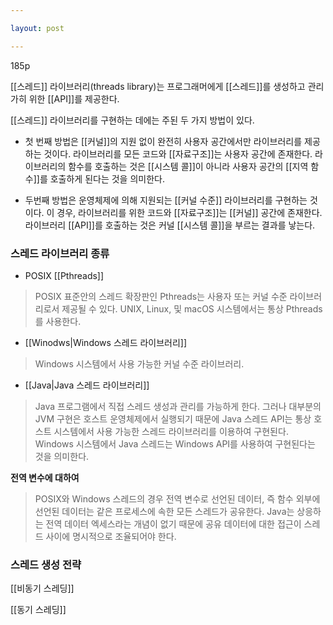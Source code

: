 ```yaml
---

layout: post

---
```


185p

[[스레드]] 라이브러리(threads library)는 프로그래머에게 [[스레드]]를 생성하고 관리가히 위한 [[API]]를 제공한다.

[[스레드]] 라이브러리를 구현하는 데에는 주된 두 가지 방법이 있다.

* 첫 번째 방법은 [[커널]]의 지원 없이 완전히 사용자 공간에서만 라이브러리를 제공하는 것이다.
라이브러리를 모든 코드와 [[자료구조]]는 사용자 공간에 존재한다. 라이브러리의 함수를 호출하는 것은 [[시스템 콜]]이 아니라 사용자 공간의 [[지역 함수]]를 호출하게 된다는 것을 의미한다.

* 두번째 방법은 운영체제에 의해 지원되는 [[커널 수준]] 라이브러리를 구현하는 것이다. 이 경우, 라이브러리를 위한 코드와 [[자료구조]]는 [[커널]] 공간에 존재한다. 라이브러리 [[API]]를 호출하는 것은 커널 [[시스템 콜]]을 부르는 결과를 낳는다.

### 스레드 라이브러리 종류

* POSIX [[Pthreads]]

> POSIX 표준안의 스레드 확장판인 Pthreads는 사용자 또는 커널 수준 라이브러리로서 제공될 수 있다.
> UNIX, Linux, 및 macOS 시스템에서는 통상 Pthreads를 사용한다.

* [[Winodws|Windows 스레드 라이브러리]]

> Windows 시스템에서 사용 가능한 커널 수준 라이브러리.

* [[Java|Java 스레드 라이브러리]]

> Java 프로그램에서 직접 스레드 생성과 관리를 가능하게 한다.
> 그러나 대부분의 JVM 구현은 호스트 운영체제에서 실행되기 때문에 Java 스레드 API는 통상 호스트 시스템에서 사용 가능한 스레드 라이브러리를 이용하여 구현된다.
> Windows 시스템에서 Java 스레드는 Windows API를 사용하여 구현된다는 것을 의미한다.

**전역 변수에 대하여**

> POSIX와 Windows 스레드의 경우 전역 변수로 선언된 데이터, 즉 함수 외부에 선언된 데이터는 같은 프로세스에 속한 모든 스레드가 공유한다.
> Java는 상응하는 전역 데이터 엑세스라는 개념이 없기 때문에 공유 데이터에 대한 접근이 스레드 사이에 명시적으로 조율되어야 한다.

### 스레드 생성 전략

[[비동기 스레딩]]

[[동기 스레딩]]